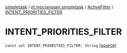[simpletask](../../index.md) / [nl.mpcjanssen.simpletask](../index.md) / [ActiveFilter](index.md) / [INTENT_PRIORITIES_FILTER](.)

# INTENT_PRIORITIES_FILTER

`const val INTENT_PRIORITIES_FILTER: String` [(source)](https://github.com/mpcjanssen/simpletask-android/blob/master/src/main/java/nl/mpcjanssen/simpletask/ActiveFilter.kt#L328)